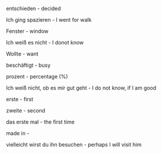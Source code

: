 entschieden - decided

Ich ging spazieren - I went for walk

Fenster - window

Ich weiß es nicht - I donot know

Wollte - want

beschäftigt - busy

prozent - percentage (%)

Ich weiß nicht, ob es mir gut geht - I do not know, if I am good

erste - first

zweite - second

das erste mal - the first time

made in - 

vielleicht wirst du ihn besuchen - perhaps I will visit him






